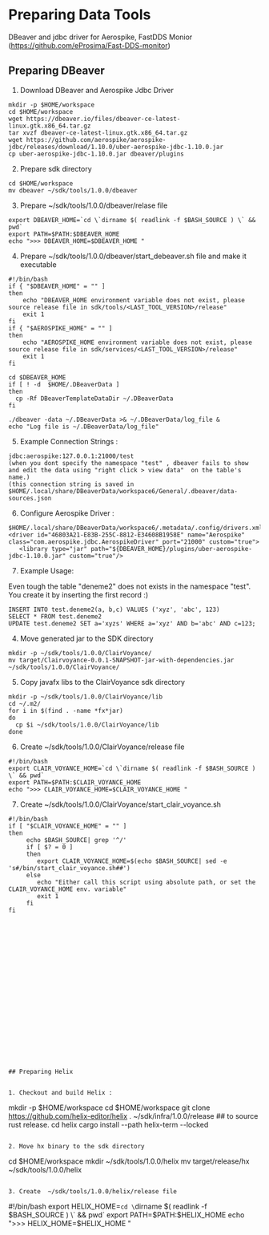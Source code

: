 # Preparing Data Tools
DBeaver and jdbc driver for Aerospike, FastDDS Monior (https://github.com/eProsima/Fast-DDS-monitor)


## Preparing DBeaver

1. Download DBeaver and Aerospike Jdbc Driver

```
mkdir -p $HOME/workspace
cd $HOME/workspace
wget https://dbeaver.io/files/dbeaver-ce-latest-linux.gtk.x86_64.tar.gz
tar xvzf dbeaver-ce-latest-linux.gtk.x86_64.tar.gz
wget https://github.com/aerospike/aerospike-jdbc/releases/download/1.10.0/uber-aerospike-jdbc-1.10.0.jar
cp uber-aerospike-jdbc-1.10.0.jar dbeaver/plugins
```

2. Prepare sdk directory 
```
cd $HOME/workspace
mv dbeaver ~/sdk/tools/1.0.0/dbeaver
```

3. Prepare ~/sdk/tools/1.0.0/dbeaver/relase file 
```
export DBEAVER_HOME=`cd \`dirname $( readlink -f $BASH_SOURCE ) \` && pwd`
export PATH=$PATH:$DBEAVER_HOME
echo ">>> DBEAVER_HOME=$DBEAVER_HOME "
```

4. Prepare ~/sdk/tools/1.0.0/dbeaver/start_debeaver.sh file and make it executable
```
#!/bin/bash
if { "$DBEAVER_HOME" = "" ]
then
    echo "DBEAVER_HOME environment variable does not exist, please source release file in sdk/tools/<LAST_TOOL_VERSION>/release"
    exit 1
fi
if { "$AEROSPIKE_HOME" = "" ]
then
    echo "AEROSPIKE_HOME environment variable does not exist, please source release file in sdk/services/<LAST_TOOL_VERSION>/release"
    exit 1
fi

cd $DBEAVER_HOME
if [ ! -d  $HOME/.DBeaverData ]
then
  cp -Rf DBeaverTemplateDataDir ~/.DBeaverData
fi

./dbeaver -data ~/.DBeaverData >& ~/.DBeaverData/log_file &
echo "Log file is ~/.DBeaverData/log_file"

```

5. Example Connection Strings :
```
jdbc:aerospike:127.0.0.1:21000/test  
(when you dont specify the namespace "test" , dbeaver fails to show and edit the data using "right click > view data"  on the table's name.)
(this connection string is saved in $HOME/.local/share/DBeaverData/workspace6/General/.dbeaver/data-sources.json
```
 
6. Configure Aerospike Driver :
```
$HOME/.local/share/DBeaverData/workspace6/.metadata/.config/drivers.xml
<driver id="46803A21-E83B-255C-8812-E34608B1958E" name="Aerospike" class="com.aerospike.jdbc.AerospikeDriver" port="21000" custom="true">
   <library type="jar" path="${DBEAVER_HOME}/plugins/uber-aerospike-jdbc-1.10.0.jar" custom="true"/>
```

7. Example Usage:

Even tough the table "deneme2" does not exists in the namespace "test". You create it by inserting the first record :)

```
INSERT INTO test.deneme2(a, b,c) VALUES ('xyz', 'abc', 123)
SELECT * FROM test.deneme2
UPDATE test.deneme2 SET a='xyzs' WHERE a='xyz' AND b='abc' AND c=123;
```








4. Move generated jar to the SDK directory
```
mkdir -p ~/sdk/tools/1.0.0/ClairVoyance/
mv target/Clairvoyance-0.0.1-SNAPSHOT-jar-with-dependencies.jar  ~/sdk/tools/1.0.0/ClairVoyance/
```

5. Copy javafx libs to the ClairVoyance sdk directory
```
mkdir -p ~/sdk/tools/1.0.0/ClairVoyance/lib
cd ~/.m2/
for i in $(find . -name *fx*jar)
do
  cp $i ~/sdk/tools/1.0.0/ClairVoyance/lib
done
```

6. Create  ~/sdk/tools/1.0.0/ClairVoyance/release file
```
#!/bin/bash
export CLAIR_VOYANCE_HOME=`cd \`dirname $( readlink -f $BASH_SOURCE ) \` && pwd`
export PATH=$PATH:$CLAIR_VOYANCE_HOME
echo ">>> CLAIR_VOYANCE_HOME=$CLAIR_VOYANCE_HOME "

```

7. Create ~/sdk/tools/1.0.0/ClairVoyance/start_clair_voyance.sh
```
#!/bin/bash
if [ "$CLAIR_VOYANCE_HOME" = "" ]
then
     echo $BASH_SOURCE| grep '^/'
     if [ $? = 0 ]
     then
        export CLAIR_VOYANCE_HOME=$(echo $BASH_SOURCE| sed -e 's#/bin/start_clair_voyance.sh##')
     else
        echo "Either call this script using absolute path, or set the CLAIR_VOYANCE_HOME env. variable"
        exit 1
     fi
fi






















## Preparing Helix


1. Checkout and build Helix :
```
mkdir -p $HOME/workspace
cd $HOME/workspace
git clone https://github.com/helix-editor/helix
. ~/sdk/infra/1.0.0/release ## to source rust release.
cd helix
cargo install --path helix-term --locked

```

2. Move hx binary to the sdk directory
```
cd $HOME/workspace
mkdir ~/sdk/tools/1.0.0/helix
mv target/release/hx  ~/sdk/tools/1.0.0/helix
```

3. Create  ~/sdk/tools/1.0.0/helix/release file
```
#!/bin/bash
export HELIX_HOME=`cd \`dirname $( readlink -f $BASH_SOURCE ) \` && pwd`
export PATH=$PATH:$HELIX_HOME
echo ">>> HELIX_HOME=$HELIX_HOME "
```






